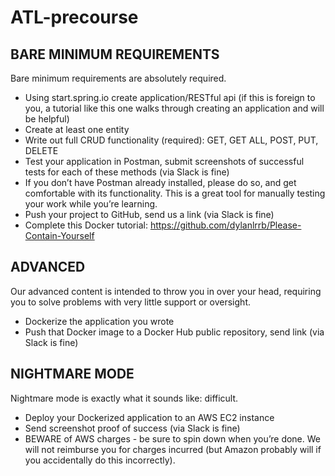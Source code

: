# ATL-precourse

## BARE MINIMUM REQUIREMENTS
Bare minimum requirements are absolutely required. 

* Using start.spring.io create application/RESTful api (if this is foreign to you, a tutorial like this one walks through creating an application and will be helpful)
* Create at least one entity
* Write out full CRUD functionality (required): GET, GET ALL, POST, PUT, DELETE
* Test your application in Postman, submit screenshots of successful tests for each of these methods (via Slack is fine)
* If you don’t have Postman already installed, please do so, and get comfortable with its functionality. This is a great tool for manually testing your work while you’re learning.
* Push your project to GitHub, send us a link (via Slack is fine)
* Complete this Docker tutorial: https://github.com/dylanlrrb/Please-Contain-Yourself


## ADVANCED
Our advanced content is intended to throw you in over your head, requiring you to solve problems with very little support or oversight.

* Dockerize the application you wrote
* Push that Docker image to a Docker Hub public repository, send link (via Slack is fine)


## NIGHTMARE MODE
Nightmare mode is exactly what it sounds like: difficult. 

* Deploy your Dockerized application to an AWS EC2 instance
* Send screenshot proof of success (via Slack is fine)
* BEWARE of AWS charges - be sure to spin down when you’re done. We will not reimburse you for charges incurred (but Amazon probably will if you accidentally do this incorrectly).
